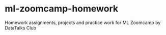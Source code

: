 # ml-zoomcamp-homework
Homework assignments, projects and practice work for ML Zoomcamp by DataTalks Club
